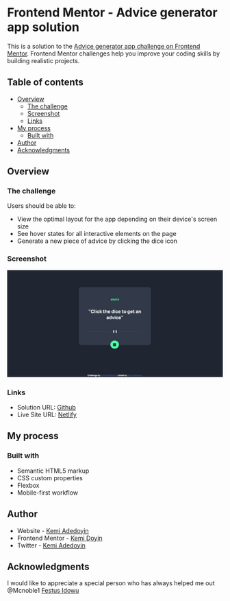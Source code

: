 # Frontend Mentor - Advice generator app solution

This is a solution to the [Advice generator app challenge on Frontend Mentor](https://www.frontendmentor.io/challenges/advice-generator-app-QdUG-13db). Frontend Mentor challenges help you improve your coding skills by building realistic projects.

## Table of contents

- [Overview](#overview)
  - [The challenge](#the-challenge)
  - [Screenshot](#screenshot)
  - [Links](#links)
- [My process](#my-process)
  - [Built with](#built-with)
- [Author](#author)
- [Acknowledgments](#acknowledgments)



## Overview

### The challenge

Users should be able to:

- View the optimal layout for the app depending on their device's screen size
- See hover states for all interactive elements on the page
- Generate a new piece of advice by clicking the dice icon

### Screenshot

![advice generator screenshot](images/screenshot.jpg)

### Links

- Solution URL: [Github](https://github.com/KemiDoyin/Advice-Generator-App)
- Live Site URL: [Netlify](https://advicesgeneratorapp.netlify.app/)

## My process

### Built with

- Semantic HTML5 markup
- CSS custom properties
- Flexbox
- Mobile-first workflow


## Author

- Website - [Kemi Adedoyin](https://kemiadedoyin-ka.netlify.app/)
- Frontend Mentor - [Kemi Doyin](https://www.frontendmentor.io/profile/KemiDoyin)
- Twitter - [Kemi Adedoyin](https://twitter.com/KemiAdedoyin_)



## Acknowledgments
I would like to appreciate a special person who has always helped me out @Mcnoble1 [Festus Idowu](https://github.com/Mcnoble1)


